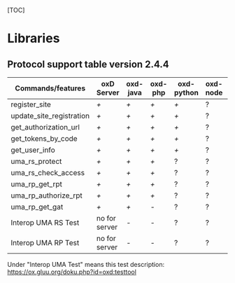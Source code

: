 [TOC]

# Libraries


## Protocol support table version 2.4.4


| Commands/features        | oxD Server    | oxd-java | oxd-php | oxd-python | oxd-node | oxd-ruby | oxd-charp |
| ------------------------ |---------------| -------- | ------- | ---------- | -------- | -------- | --------- |
| register_site            |     *+*       |    *+*   |   *+*   |    *+*     |     ?    |   *+*    |    *+*    |
| update_site_registration |     *+*       |    *+*   |   *+*   |    *+*     |     ?    |   *+*    |    *+*    |
| get_authorization_url    |     *+*       |    *+*   |   *+*   |    *+*     |     ?    |   *+*    |    *+*    |
| get_tokens_by_code       |     *+*       |    *+*   |   *+*   |    *+*     |     ?    |   *+*    |    *+*    |
| get_user_info            |     *+*       |    *+*   |   *+*   |    *+*     |     ?    |   *+*    |    *+*    |
| uma_rs_protect           |     *+*       |    *+*   |   *+*   |     ?      |     ?    |   *+*    |    *-*    |
| uma_rs_check_access      |     *+*       |    *+*   |   *+*   |     ?      |     ?    |   *+*    |    *-*    |
| uma_rp_get_rpt           |     *+*       |    *+*   |   *+*   |     ?      |     ?    |   *+*    |    *-*    |
| uma_rp_authorize_rpt     |     *+*       |    *+*   |   *+*   |     ?      |     ?    |   *+*    |    *-*    |
| uma_rp_get_gat           |     *+*       |    *+*   |   *-*   |     ?      |     ?    |   *+*    |    *-*    |
| Interop UMA RS Test      |no for server  |    *-*   |   *-*   |     ?      |     ?    |   *-*    |    *-*    |
| Interop UMA RP Test      |no for server  |    *-*   |   *-*   |     ?      |     ?    |   *-*    |    *-*    |


Under "Interop UMA Test" means this test description: https://ox.gluu.org/doku.php?id=oxd:testtool
